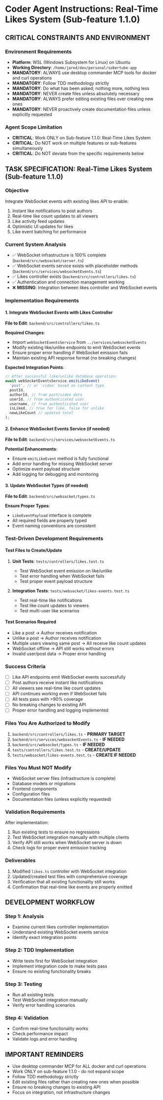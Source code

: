 # Coder Agent Instructions: Real-Time Likes System (Sub-feature 1.1.0)

## CRITICAL CONSTRAINTS AND ENVIRONMENT

### Environment Requirements
- **Platform**: WSL (Windows Subsystem for Linux) on Ubuntu
- **Working Directory**: `/home/jared/dev/personal/sobertube-app`
- **MANDATORY**: ALWAYS use desktop commander MCP tools for docker and curl operations
- **MANDATORY**: Follow TDD methodology strictly
- **MANDATORY**: Do what has been asked; nothing more, nothing less
- **MANDATORY**: NEVER create files unless absolutely necessary
- **MANDATORY**: ALWAYS prefer editing existing files over creating new ones
- **MANDATORY**: NEVER proactively create documentation files unless explicitly requested

### Agent Scope Limitation
- **CRITICAL**: Work ONLY on Sub-feature 1.1.0: Real-Time Likes System
- **CRITICAL**: Do NOT work on multiple features or sub-features simultaneously
- **CRITICAL**: Do NOT deviate from the specific requirements below

## TASK SPECIFICATION: Real-Time Likes System (Sub-feature 1.1.0)

### Objective
Integrate WebSocket events with existing likes API to enable:
1. Instant like notifications to post authors
2. Real-time like count updates to all viewers
3. Like activity feed updates
4. Optimistic UI updates for likes
5. Like event batching for performance

### Current System Analysis
- ✅ WebSocket infrastructure is 100% complete (`backend/src/websocket/server.ts`)
- ✅ WebSocket events service exists with placeholder methods (`backend/src/services/websocketEvents.ts`)
- ✅ Likes controller exists (`backend/src/controllers/likes.ts`)
- ✅ Authentication and connection management working
- ❌ **MISSING**: Integration between likes controller and WebSocket events

### Implementation Requirements

#### 1. Integrate WebSocket Events with Likes Controller
**File to Edit**: `backend/src/controllers/likes.ts`

**Required Changes**:
- Import `webSocketEventsService` from `../services/websocketEvents`
- Modify existing like/unlike endpoints to emit WebSocket events
- Ensure proper error handling if WebSocket emission fails
- Maintain existing API response format (no breaking changes)

**Expected Integration Points**:
```typescript
// After successful like/unlike database operation:
await webSocketEventsService.emitLikeEvent(
  'post', // or 'video' based on content type
  postId,
  authorId, // from post/video data
  userId, // from authenticated user
  username, // from authenticated user
  isLiked, // true for like, false for unlike
  newLikeCount // updated total
);
```

#### 2. Enhance WebSocket Events Service (if needed)
**File to Edit**: `backend/src/services/websocketEvents.ts`

**Potential Enhancements**:
- Ensure `emitLikeEvent` method is fully functional
- Add error handling for missing WebSocket server
- Optimize event payload structure
- Add logging for debugging and monitoring

#### 3. Update WebSocket Types (if needed)
**File to Edit**: `backend/src/websocket/types.ts`

**Ensure Proper Types**:
- `LikeEventPayload` interface is complete
- All required fields are properly typed
- Event naming conventions are consistent

### Test-Driven Development Requirements

#### Test Files to Create/Update
1. **Unit Tests**: `tests/controllers/likes.test.ts`
   - Test WebSocket event emission on like/unlike
   - Test error handling when WebSocket fails
   - Test proper event payload structure

2. **Integration Tests**: `tests/websocket/likes-events.test.ts`
   - Test real-time like notifications
   - Test like count updates to viewers
   - Test multi-user like scenarios

#### Test Scenarios Required
- Like a post → Author receives notification
- Unlike a post → Author receives notification  
- Multiple users viewing same post → All receive like count updates
- WebSocket offline → API still works without errors
- Invalid user/post data → Proper error handling

### Success Criteria
- [ ] Like API endpoints emit WebSocket events successfully
- [ ] Post authors receive instant like notifications
- [ ] All viewers see real-time like count updates
- [ ] API continues working even if WebSocket fails
- [ ] All tests pass with >90% coverage
- [ ] No breaking changes to existing API
- [ ] Proper error handling and logging implemented

### Files You Are Authorized to Modify
1. `backend/src/controllers/likes.ts` - **PRIMARY TARGET**
2. `backend/src/services/websocketEvents.ts` - **IF NEEDED**
3. `backend/src/websocket/types.ts` - **IF NEEDED**
4. `tests/controllers/likes.test.ts` - **CREATE/UPDATE**
5. `tests/websocket/likes-events.test.ts` - **CREATE IF NEEDED**

### Files You Must NOT Modify
- WebSocket server files (infrastructure is complete)
- Database models or migrations
- Frontend components
- Configuration files
- Documentation files (unless explicitly requested)

### Validation Requirements
After implementation:
1. Run existing tests to ensure no regressions
2. Test WebSocket integration manually with multiple clients
3. Verify API still works when WebSocket server is down
4. Check logs for proper event emission tracking

### Deliverables
1. Modified `likes.ts` controller with WebSocket integration
2. Updated/created test files with comprehensive coverage
3. Verification that all existing functionality still works
4. Confirmation that real-time like events are properly emitted

## DEVELOPMENT WORKFLOW

### Step 1: Analysis
- Examine current likes controller implementation
- Understand existing WebSocket events service
- Identify exact integration points

### Step 2: TDD Implementation
- Write tests first for WebSocket integration
- Implement integration code to make tests pass
- Ensure no existing functionality breaks

### Step 3: Testing
- Run all existing tests
- Test WebSocket integration manually
- Verify error handling scenarios

### Step 4: Validation
- Confirm real-time functionality works
- Check performance impact
- Validate logs and error handling

## IMPORTANT REMINDERS
- Use desktop commander MCP for ALL docker and curl operations
- Work ONLY on sub-feature 1.1.0 - do not expand scope
- Follow TDD methodology strictly
- Edit existing files rather than creating new ones when possible
- Ensure no breaking changes to existing API
- Focus on integration, not infrastructure changes